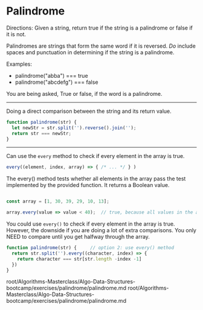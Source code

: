 # Palindrome

Directions:
Given a string, return true if the string is a palindrome or false if it is not.  

Palindromes are strings that form the same word if it is reversed. *Do* include spaces
and punctuation in determining if the string is a palindrome.

Examples:
- palindrome("abba") === true
- palindrome("abcdefg") === false

You are being asked, True or false, if the word is a palindrome.

---

Doing a direct comparison between the string and its return value. 
```js
function palindrome(str) {
  let newStr = str.split('').reverse().join('');
  return str === newStr;
}
```

---

Can use the `every` method to check if every element in the array is true.
```js
every((element, index, array) => { /* ... */ } )
```

The every() method tests whether all elements in the array pass the test implemented by the provided function. It returns a Boolean value.
```js

const array = [1, 30, 39, 29, 10, 13];

array.every(value => value < 40);  // true, because all values in the array are less than 40.

```
You could use `every()` to check if every element in the array is true. However, the downside if you are doing a lot of extra comparisons. You only NEED to compare until you get halfway through the array.
```js
function palindrome(str) {     // option 2: use every() method
  return str.split('').every((character, index) => {
    return character === str[str.length -index -1]
  })
}

```

root/Algorithms-Masterclass/Algo-Data-Structures-bootcamp/exercises/palindrome/palindrome.md
root/Algorithms-Masterclass/Algo-Data-Structures-bootcamp/exercises/palindrome/palindrome.md